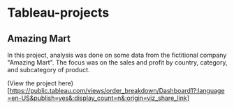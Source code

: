 # Tableau-projects

## Amazing Mart 
In this project, analysis was done on some data from the fictitional company "Amazing Mart".
The focus was on the sales and profit by country, category, and subcategory of product.

(View the project here)[https://public.tableau.com/views/order_breakdown/Dashboard1?:language=en-US&publish=yes&:display_count=n&:origin=viz_share_link]
